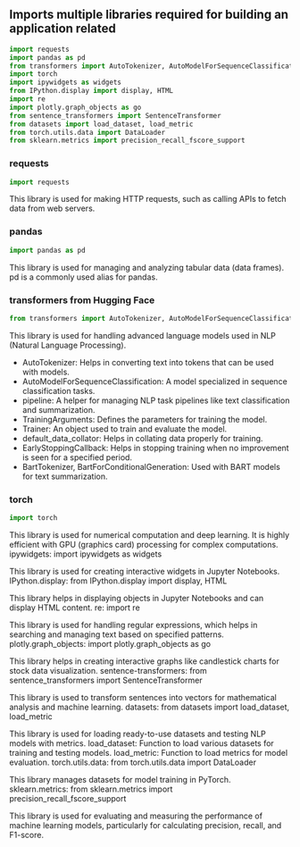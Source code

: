 ## Imports multiple libraries required for building an application related
```python
import requests
import pandas as pd
from transformers import AutoTokenizer, AutoModelForSequenceClassification, pipeline, TrainingArguments, Trainer, default_data_collator, EarlyStoppingCallback, BartTokenizer, BartForConditionalGeneration
import torch
import ipywidgets as widgets
from IPython.display import display, HTML
import re
import plotly.graph_objects as go
from sentence_transformers import SentenceTransformer
from datasets import load_dataset, load_metric
from torch.utils.data import DataLoader
from sklearn.metrics import precision_recall_fscore_support
```
### requests
```python
import requests
```
This library is used for making HTTP requests, such as calling APIs to fetch data from web servers.
### pandas
```python
import pandas as pd
```
This library is used for managing and analyzing tabular data (data frames). pd is a commonly used alias for pandas.
### transformers from Hugging Face
```python
from transformers import AutoTokenizer, AutoModelForSequenceClassification, pipeline, TrainingArguments, Trainer, T5Tokenizer, T5ForConditionalGeneration, default_data_collator, EarlyStoppingCallback, BartTokenizer, BartForConditionalGeneration
```
This library is used for handling advanced language models used in NLP (Natural Language Processing).
  - AutoTokenizer: Helps in converting text into tokens that can be used with models.
  - AutoModelForSequenceClassification: A model specialized in sequence classification tasks.
  - pipeline: A helper for managing NLP task pipelines like text classification and summarization.
  - TrainingArguments: Defines the parameters for training the model.
  - Trainer: An object used to train and evaluate the model.
  - default_data_collator: Helps in collating data properly for training.
  - EarlyStoppingCallback: Helps in stopping training when no improvement is seen for a specified period.
  - BartTokenizer, BartForConditionalGeneration: Used with BART models for text summarization.
### torch
```python
import torch
```
This library is used for numerical computation and deep learning. It is highly efficient with GPU (graphics card) processing for complex computations.
ipywidgets:
import ipywidgets as widgets

This library is used for creating interactive widgets in Jupyter Notebooks.
IPython.display:
from IPython.display import display, HTML

This library helps in displaying objects in Jupyter Notebooks and can display HTML content.
re:
import re

This library is used for handling regular expressions, which helps in searching and managing text based on specified patterns.
plotly.graph_objects:
import plotly.graph_objects as go

This library helps in creating interactive graphs like candlestick charts for stock data visualization.
sentence-transformers:
from sentence_transformers import SentenceTransformer

This library is used to transform sentences into vectors for mathematical analysis and machine learning.
datasets:
from datasets import load_dataset, load_metric

This library is used for loading ready-to-use datasets and testing NLP models with metrics.
load_dataset: Function to load various datasets for training and testing models.
load_metric: Function to load metrics for model evaluation.
torch.utils.data:
from torch.utils.data import DataLoader

This library manages datasets for model training in PyTorch.
sklearn.metrics:
from sklearn.metrics import precision_recall_fscore_support

This library is used for evaluating and measuring the performance of machine learning models, particularly for calculating precision, recall, and F1-score.
